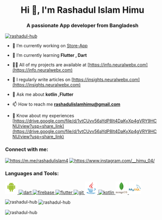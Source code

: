 <h1 align="center">Hi 👋, I'm Rashadul Islam Himu</h1>
<h3 align="center">A passionate App developer from Bangladesh</h3>

<p align="left"> <a href="https://github.com/ryo-ma/github-profile-trophy"><img src="https://github-profile-trophy.vercel.app/?username=rashadul-hub" alt="rashadul-hub" /></a> </p>

- 🔭 I’m currently working on [Store-App](https://github.com/Rashadul-hub/store-app-flutter.git)

- 🌱 I’m currently learning **Flutter , Dart**

- 👨‍💻 All of my projects are available at [https://info.neuralwebx.com](https://info.neuralwebx.com)

- 📝 I regularly write articles on [https://insights.neuralwebx.com](https://insights.neuralwebx.com)

- 💬 Ask me about **kotlin ,Flutter**

- 📫 How to reach me **rashadulislamhimu@gmail.com**

- 📄 Know about my experiences [https://drive.google.com/file/d/1vtCUvv56aYdP8It4DaKyXp4gVRY9HCNU/view?usp=share_link](https://drive.google.com/file/d/1vtCUvv56aYdP8It4DaKyXp4gVRY9HCNU/view?usp=share_link)

<h3 align="left">Connect with me:</h3>
<p align="left">
<a href="https://fb.com/https://m.me/rashadulislam4" target="blank"><img align="center" src="https://raw.githubusercontent.com/rahuldkjain/github-profile-readme-generator/master/src/images/icons/Social/facebook.svg" alt="https://m.me/rashadulislam4" height="30" width="40" /></a>
<a href="https://instagram.com/https://www.instagram.com/__himu_04/" target="blank"><img align="center" src="https://raw.githubusercontent.com/rahuldkjain/github-profile-readme-generator/master/src/images/icons/Social/instagram.svg" alt="https://www.instagram.com/__himu_04/" height="30" width="40" /></a>
</p>

<h3 align="left">Languages and Tools:</h3>
<p align="left"> <a href="https://developer.android.com" target="_blank" rel="noreferrer"> <img src="https://raw.githubusercontent.com/devicons/devicon/master/icons/android/android-original-wordmark.svg" alt="android" width="40" height="40"/> </a> <a href="https://dart.dev" target="_blank" rel="noreferrer"> <img src="https://www.vectorlogo.zone/logos/dartlang/dartlang-icon.svg" alt="dart" width="40" height="40"/> </a> <a href="https://firebase.google.com/" target="_blank" rel="noreferrer"> <img src="https://www.vectorlogo.zone/logos/firebase/firebase-icon.svg" alt="firebase" width="40" height="40"/> </a> <a href="https://flutter.dev" target="_blank" rel="noreferrer"> <img src="https://www.vectorlogo.zone/logos/flutterio/flutterio-icon.svg" alt="flutter" width="40" height="40"/> </a> <a href="https://git-scm.com/" target="_blank" rel="noreferrer"> <img src="https://www.vectorlogo.zone/logos/git-scm/git-scm-icon.svg" alt="git" width="40" height="40"/> </a> <a href="https://www.java.com" target="_blank" rel="noreferrer"> <img src="https://raw.githubusercontent.com/devicons/devicon/master/icons/java/java-original.svg" alt="java" width="40" height="40"/> </a> <a href="https://kotlinlang.org" target="_blank" rel="noreferrer"> <img src="https://www.vectorlogo.zone/logos/kotlinlang/kotlinlang-icon.svg" alt="kotlin" width="40" height="40"/> </a> <a href="https://www.mongodb.com/" target="_blank" rel="noreferrer"> <img src="https://raw.githubusercontent.com/devicons/devicon/master/icons/mongodb/mongodb-original-wordmark.svg" alt="mongodb" width="40" height="40"/> </a> <a href="https://www.mysql.com/" target="_blank" rel="noreferrer"> <img src="https://raw.githubusercontent.com/devicons/devicon/master/icons/mysql/mysql-original-wordmark.svg" alt="mysql" width="40" height="40"/> </a> </p>

<p><img align="left" src="https://github-readme-stats.vercel.app/api/top-langs?username=rashadul-hub&show_icons=true&theme=tokyonight&locale=en&layout=compact" alt="rashadul-hub" /></p>

<p>&nbsp;<img align="center" src="https://github-readme-stats.vercel.app/api?username=rashadul-hub&show_icons=true&theme=tokyonight&locale=en" alt="rashadul-hub" /></p>

<p><img align="center" src="https://github-readme-streak-stats.herokuapp.com/?user=rashadul-hub&theme=dark" alt="rashadul-hub" /></p>

